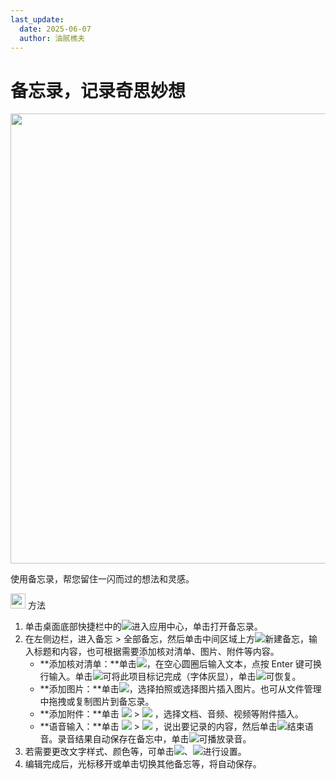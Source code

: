 ```yaml
---
last_update:
  date: 2025-06-07
  author: 油腻樵夫
---
```


# 备忘录，记录奇思妙想

<img src="https://tips-p01-drcn.dbankcdn.cn/MODEL/DOC/C00B030/resource/card/202512281uswxk/zh-cn/image/figure/fig_notepad_note_edit.png" width="720" height=""/> 

使用备忘录，帮您留住一闪而过的想法和灵感。

<img src="https://tips-p01-drcn.dbankcdn.cn/MODEL/DOC/C00B030/resource/card/202512281uswxk/zh-cn/image/common/buttons/fig_method.png" width="24" height="24"/> 方法

1.  单击桌面底部快捷栏中的![](https://tips-p01-drcn.dbankcdn.cn/MODEL/DOC/C00B030/resource/card/202512281uswxk/zh-cn/image/common/icon/appicon_allapps.png)进入应用中心，单击打开备忘录。
2.  在左侧边栏，进入备忘 > 全部备忘，然后单击中间区域上方![](https://tips-p01-drcn.dbankcdn.cn/MODEL/DOC/C00B030/resource/card/202512281uswxk/zh-cn/image/common/buttons/HM_public_add.png)新建备忘，输入标题和内容，也可根据需要添加核对清单、图片、附件等内容。
    +   **添加核对清单：**单击![](https://tips-p01-drcn.dbankcdn.cn/MODEL/DOC/C00B030/resource/card/202512281uswxk/zh-cn/image/common/buttons/HM_notepad_todo.png)，在空心圆圈后输入文本，点按 Enter 键可换行输入。单击![](https://tips-p01-drcn.dbankcdn.cn/MODEL/DOC/C00B030/resource/card/202512281uswxk/zh-cn/image/common/buttons/HM_notepad_todo_empty.png)可将此项目标记完成（字体灰显），单击![](https://tips-p01-drcn.dbankcdn.cn/MODEL/DOC/C00B030/resource/card/202512281uswxk/zh-cn/image/common/buttons/HM_notepad_todo_checkmark.png)可恢复。
    +   **添加图片：**单击![](https://tips-p01-drcn.dbankcdn.cn/MODEL/DOC/C00B030/resource/card/202512281uswxk/zh-cn/image/common/buttons/HM_public_picture.png)，选择拍照或选择图片插入图片。也可从文件管理中拖拽或复制图片到备忘录。
    +   **添加附件：**单击 ![](https://tips-p01-drcn.dbankcdn.cn/MODEL/DOC/C00B030/resource/card/202512281uswxk/zh-cn/image/common/buttons/HM_notepad_edit_more.png) > ![](https://tips-p01-drcn.dbankcdn.cn/MODEL/DOC/C00B030/resource/card/202512281uswxk/zh-cn/image/common/buttons/HM_public_attachment.png) ，选择文档、音频、视频等附件插入。
    +   **语音输入：**单击 ![](https://tips-p01-drcn.dbankcdn.cn/MODEL/DOC/C00B030/resource/card/202512281uswxk/zh-cn/image/common/buttons/HM_notepad_edit_more.png) > ![](https://tips-p01-drcn.dbankcdn.cn/MODEL/DOC/C00B030/resource/card/202512281uswxk/zh-cn/image/common/buttons/HM_notepad_AI_recorder.png) ，说出要记录的内容，然后单击![](https://tips-p01-drcn.dbankcdn.cn/MODEL/DOC/C00B030/resource/card/202512281uswxk/zh-cn/image/common/buttons/HM_public_stop_circle.png)结束语音。录音结果自动保存在备忘中，单击![](https://tips-p01-drcn.dbankcdn.cn/MODEL/DOC/C00B030/resource/card/202512281uswxk/zh-cn/image/common/buttons/HM_public_play_circle.png)可播放录音。
3.  若需要更改文字样式、颜色等，可单击![](https://tips-p01-drcn.dbankcdn.cn/MODEL/DOC/C00B030/resource/card/202512281uswxk/zh-cn/image/common/buttons/HM_notepad_textstyle_2.png)、![](https://tips-p01-drcn.dbankcdn.cn/MODEL/DOC/C00B030/resource/card/202512281uswxk/zh-cn/image/common/buttons/HM_notepad_textstyle.png)进行设置。
4.  编辑完成后，光标移开或单击切换其他备忘等，将自动保存。


